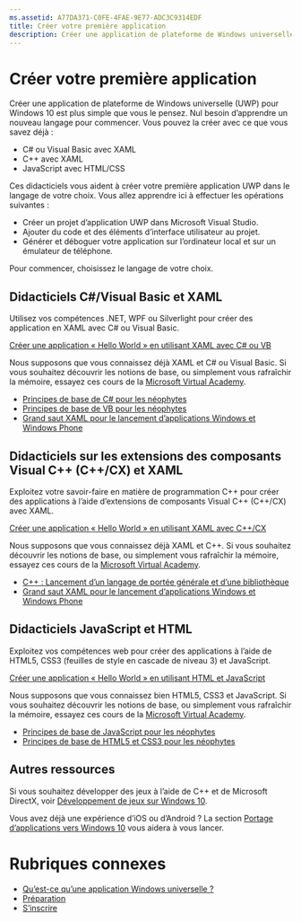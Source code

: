 ```yaml
---
ms.assetid: A77DA371-C0FE-4FAE-9E77-ADC3C9314EDF
title: Créer votre première application
description: Créer une application de plateforme de Windows universelle (UWP) pour Windows 10 est plus simple que vous le pensez.
---
```

# Créer votre première application

Créer une application de plateforme de Windows universelle (UWP) pour Windows 10 est plus simple que vous le pensez. Nul besoin d’apprendre un nouveau langage pour commencer. Vous pouvez la créer avec ce que vous savez déjà :

-   C# ou Visual Basic avec XAML
-   C++ avec XAML
-   JavaScript avec HTML/CSS

Ces didacticiels vous aident à créer votre première application UWP dans le langage de votre choix. Vous allez apprendre ici à effectuer les opérations suivantes :

-   Créer un projet d’application UWP dans Microsoft Visual Studio.
-   Ajouter du code et des éléments d’interface utilisateur au projet.
-   Générer et déboguer votre application sur l’ordinateur local et sur un émulateur de téléphone.

Pour commencer, choisissez le langage de votre choix.

## Didacticiels C#/Visual Basic et XAML

Utilisez vos compétences .NET, WPF ou Silverlight pour créer des application en XAML avec C# ou Visual Basic.

[Créer une application « Hello World » en utilisant XAML avec C# ou VB](create-a-hello-world-app-xaml-universal.md)

Nous supposons que vous connaissez déjà XAML et C# ou Visual Basic. Si vous souhaitez découvrir les notions de base, ou simplement vous rafraîchir la mémoire, essayez ces cours de la [Microsoft Virtual Academy](http://www.microsoftvirtualacademy.com/).

-   [Principes de base de C# pour les néophytes](http://www.microsoftvirtualacademy.com/training-courses/c-fundamentals-for-absolute-beginners)
-   [Principes de base de VB pour les néophytes](http://www.microsoftvirtualacademy.com/training-courses/vb-fundamentals-for-absolute-beginners)
-   [Grand saut XAML pour le lancement d’applications Windows et Windows Phone](http://www.microsoftvirtualacademy.com/training-courses/xaml-deep-dive-for-windows-windows-phone-apps-jump-start)

## Didacticiels sur les extensions des composants Visual C++ (C++/CX) et XAML

Exploitez votre savoir-faire en matière de programmation C++ pour créer des applications à l’aide d’extensions de composants Visual C++ (C++/CX) avec XAML.

[Créer une application « Hello World » en utilisant XAML avec C++/CX](create-a-basic-windows-10-app-in-cpp.md)

Nous supposons que vous connaissez déjà XAML et C++. Si vous souhaitez découvrir les notions de base, ou simplement vous rafraîchir la mémoire, essayez ces cours de la [Microsoft Virtual Academy](http://go.microsoft.com/fwlink/p/?LinkID=389916).

-   [C++ : Lancement d’un langage de portée générale et d’une bibliothèque](http://www.microsoftvirtualacademy.com/training-courses/c-a-general-purpose-language-and-library-jump-start)
-   [Grand saut XAML pour le lancement d’applications Windows et Windows Phone](http://www.microsoftvirtualacademy.com/training-courses/xaml-deep-dive-for-windows-windows-phone-apps-jump-start)

## Didacticiels JavaScript et HTML

Exploitez vos compétences web pour créer des applications à l’aide de HTML5, CSS3 (feuilles de style en cascade de niveau 3) et JavaScript.

[Créer une application « Hello World » en utilisant HTML et JavaScript](create-a-hello-world-app-js-universal.md)

Nous supposons que vous connaissez bien HTML5, CSS3 et JavaScript. Si vous souhaitez découvrir les notions de base, ou simplement vous rafraîchir la mémoire, essayez ces cours de la [Microsoft Virtual Academy](http://go.microsoft.com/fwlink/p/?LinkID=389916).

-   [Principes de base de JavaScript pour les néophytes](http://www.microsoftvirtualacademy.com/training-courses/javascript-fundamentals-for-absolute-beginners)
-   [Principes de base de HTML5 et CSS3 pour les néophytes](http://www.microsoftvirtualacademy.com/training-courses/html5-css3-fundamentals-development-for-absolute-beginners)

## Autres ressources

Si vous souhaitez développer des jeux à l’aide de C++ et de Microsoft DirectX, voir [Développement de jeux sur Windows 10](https://dev.windows.com/games).

Vous avez déjà une expérience d’iOS ou d’Android ? La section [Portage d’applications vers Windows 10](https://msdn.microsoft.com/library/windows/apps/Mt238321) vous aidera à vous lancer.

# Rubriques connexes

* [Qu’est-ce qu’une application Windows universelle ?](whats-a-uwp.md)
* [Préparation](get-set-up.md)
* [S’inscrire](sign-up.md)
 



<!--HONumber=Mar16_HO1-->


